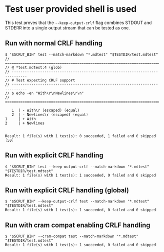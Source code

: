 # Test user provided shell is used

This test proves that the `--keep-output-crlf` flag combines STDOUT and STDERR into a single output stream that can be tested as one.

## Run with normal CRLF handling

```scrut
$ "$SCRUT_BIN" test --match-markdown "*.mdtest" "$TESTDIR/test.mdtest"
// =============================================================================
// @ *test.mdtest:4 (glob)
// -----------------------------------------------------------------------------
// # Test expecting CRLF support
// -----------------------------------------------------------------------------
// $ echo -en "With\r\nNewlines\r\n"
// =============================================================================

   1  | - With\r (escaped) (equal)
   2  | - Newlines\r (escaped) (equal)
1     | + With
2     | + Newlines


Result: 1 file(s) with 1 test(s): 0 succeeded, 1 failed and 0 skipped
[50]
```

## Run with explicit CRLF handling

```scrut
$ "$SCRUT_BIN" test --keep-output-crlf --match-markdown "*.mdtest" "$TESTDIR/test.mdtest"
Result: 1 file(s) with 1 test(s): 1 succeeded, 0 failed and 0 skipped
```

## Run with explicit CRLF handling (global)

```scrut
$ "$SCRUT_BIN" --keep-output-crlf test --match-markdown "*.mdtest" "$TESTDIR/test.mdtest"
Result: 1 file(s) with 1 test(s): 1 succeeded, 0 failed and 0 skipped
```


## Run with cram compat enabling CRLF handling

```scrut
$ "$SCRUT_BIN" --cram-compat test --match-markdown "*.mdtest" "$TESTDIR/test.mdtest"
Result: 1 file(s) with 1 test(s): 1 succeeded, 0 failed and 0 skipped
```
